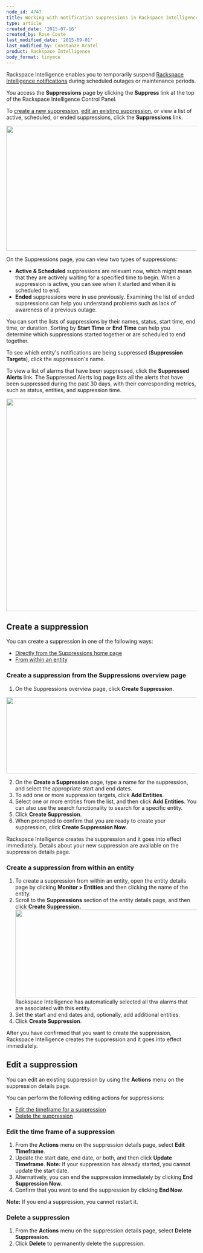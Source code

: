 ```yaml
---
node_id: 4747
title: Working with notification suppressions in Rackspace Intelligence
type: article
created_date: '2015-07-16'
created_by: Rose Coste
last_modified_date: '2015-09-01'
last_modified_by: Constanze Kratel
product: Rackspace Intelligence
body_format: tinymce
---
```


Rackspace Intelligence enables you to temporarily suspend [Rackspace
Intelligence
notifications](/how-to/working-with-notifications-in-rackspace-intelligence)
during scheduled outages or maintenance periods.

You access the **Suppressions** page by clicking the **Suppress** link
at the top of the Rackspace Intelligence Control Panel.

To [create a new suppression](#createsuppression), [edit an existing
suppression](#editsuppression), or view a list of active, scheduled, or
ended suppressions, click the **Suppressions** link.

<img src="https://8026b2e3760e2433679c-fffceaebb8c6ee053c935e8915a3fbe7.ssl.cf2.rackcdn.com/field/image/4747.1a_0.png" width="723" height="329" />

On the Suppressions page, you can view two types of suppressions:

-   **Active & Scheduled** suppressions are relevant now, which might
    mean that they are actively waiting for a specified time to begin.
    When a suppression is active, you can see when it started and when
    it is scheduled to end.
-   **Ended** suppressions were in use previously. Examining the list of
    ended suppressions can help you understand problems such as lack of
    awareness of a previous outage.

You can sort the lists of suppressions by their names, status, start
time, end time, or duration. Sorting by **Start Time** or **End
Time** can help you determine which suppressions started together or are
scheduled to end together.

To see which entity's notifications are being suppressed (**Suppression
Targets**), click the suppression's name.

To view a list of alarms that have been suppressed, click
the **Suppressed Alerts** link. The Suppressed Alerts log page lists all
the alerts that have been suppressed during the past 30 days, with their
corresponding metrics, such as status, entities, and suppression time.

<img src="https://8026b2e3760e2433679c-fffceaebb8c6ee053c935e8915a3fbe7.ssl.cf2.rackcdn.com/field/image/intelligence-suppressions-suppressed%20entities.png" width="904" height="560" />



Create a suppression
------------------------

You can create a suppression in one of the following ways:

-   [Directly from the Suppressions home
    page](#createsuppressionfromhome)
-   [From within an entity](#createsuppressionfromentity)

### Create a suppression from the Suppressions overview page

1.  On the Suppressions overview page, click **Create Suppression**.

<img src="https://8026b2e3760e2433679c-fffceaebb8c6ee053c935e8915a3fbe7.ssl.cf2.rackcdn.com/field/image/4747.4a_0.png" width="581" height="201" />

2.  On the **Create a Suppression** page, type a name for the
    suppression, and select the appropriate start and end dates.
3.  To add one or more suppression targets, click **Add Entities**.
4.  Select one or more entities from the list, and then click **Add
    Entities**. You can also use the search functionality to search for
    a specific entity.
5.  Click **Create Suppression**.
6.  When prompted to confirm that you are ready to create your
    suppression, click **Create Suppression Now**.

Rackspace Intelligence creates the suppression and it goes into effect
immediately. Details about your new suppression are available on the
suppression details page.

### Create a suppression from within an entity

1.  To create a suppression from within an entity, open the entity
    details page by clicking **Monitor &gt; Entities** and then clicking
    the name of the entity.
2.  Scroll to the **Suppressions** section of the entity details page,
    and then click **Create Suppression.**
    <img src="https://8026b2e3760e2433679c-fffceaebb8c6ee053c935e8915a3fbe7.ssl.cf2.rackcdn.com/field/image/4747.5a_0.png" width="686" height="231" />
    Rackspace Intelligence has automatically selected all thw alarms
    that are associated with this entity.
3.  Set the start and end dates and, optionally, add
    additional entities.
4.  Click **Create Suppression**.

After you have confirmed that you want to create the suppression,
Rackspace Intelligence creates the suppression and it goes into effect
immediately.

Edit a suppression
----------------------

You can edit an existing suppression by using the **Actions** menu on
the suppression details page.

You can perform the following editing actions for suppressions:

-   [Edit the timeframe for a suppression](#editsuppressiontimeframe)
-   [Delete the suppression](#deletesuppression)

### Edit the time frame of a suppression

1.  From the **Actions** menu on the suppression details page,
    select **Edit Timeframe**.
2.  Update the start date, end date, or both, and then click **Update
    Timeframe**.
    **Note:** If your suppression has already started, you cannot update
    the start date.
3.  Alternatively, you can end the suppression immediately by
    clicking **End Suppression Now**.
4.  Confirm that you want to end the suppression by clicking **End
    Now**.

**Note:** If you end a suppression, you cannot restart it.

### Delete a suppression

1.  From the **Actions** menu on the suppression details page,
    select **Delete Suppression**.
2.  Click **Delete** to permanently delete the suppression.


